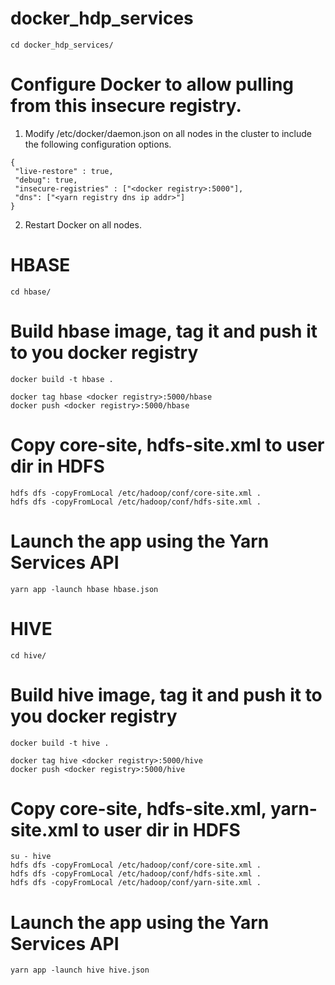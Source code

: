 # docker_hdp_services
```
cd docker_hdp_services/
```

# Configure Docker to allow pulling from this insecure registry. 

1. Modify /etc/docker/daemon.json on all nodes in the cluster to include the following configuration options.

```
{
 "live-restore" : true,
 "debug": true,
 "insecure-registries" : ["<docker registry>:5000"],
 "dns": ["<yarn registry dns ip addr>"]
}
```

2. Restart Docker on all nodes.

# HBASE

```
cd hbase/
```
  
 # Build hbase image, tag it and push it to you docker registry
```
docker build -t hbase .

docker tag hbase <docker registry>:5000/hbase
docker push <docker registry>:5000/hbase
```
  
# Copy core-site, hdfs-site.xml to user dir in HDFS

```
hdfs dfs -copyFromLocal /etc/hadoop/conf/core-site.xml .
hdfs dfs -copyFromLocal /etc/hadoop/conf/hdfs-site.xml .
```

# Launch the app using the Yarn Services API
```
yarn app -launch hbase hbase.json
```

# HIVE

```
cd hive/
```

# Build hive image, tag it and push it to you docker registry
```
docker build -t hive .

docker tag hive <docker registry>:5000/hive
docker push <docker registry>:5000/hive
```

# Copy core-site, hdfs-site.xml, yarn-site.xml to user dir in HDFS

```
su - hive
hdfs dfs -copyFromLocal /etc/hadoop/conf/core-site.xml .
hdfs dfs -copyFromLocal /etc/hadoop/conf/hdfs-site.xml .
hdfs dfs -copyFromLocal /etc/hadoop/conf/yarn-site.xml .
```

# Launch the app using the Yarn Services API
```
yarn app -launch hive hive.json
```


